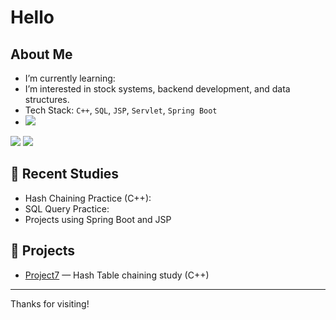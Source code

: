 #  Hello

##  About Me
-  I’m currently learning: 
-  I’m interested in stock systems, backend development, and data structures.
-  Tech Stack: `C++`, `SQL`, `JSP`, `Servlet`, `Spring Boot`
-  <img src="https://img.shields.io/badge/spring-%236DB33F.svg?&style=for-the-badge&logo=spring&logoColor=white" />
<img src="https://img.shields.io/badge/java-%23007396.svg?&style=for-the-badge&logo=java&logoColor=white" />



<img src="http://mazandi.herokuapp.com/api?handle=han97901&theme=warm"/>

## 📘 Recent Studies
- Hash Chaining Practice (C++):
- SQL Query Practice: 
- Projects using Spring Boot and JSP

## 📌 Projects
- [Project7](https://github.com/johndoe/Project7) — Hash Table chaining study (C++)

---

Thanks for visiting!
